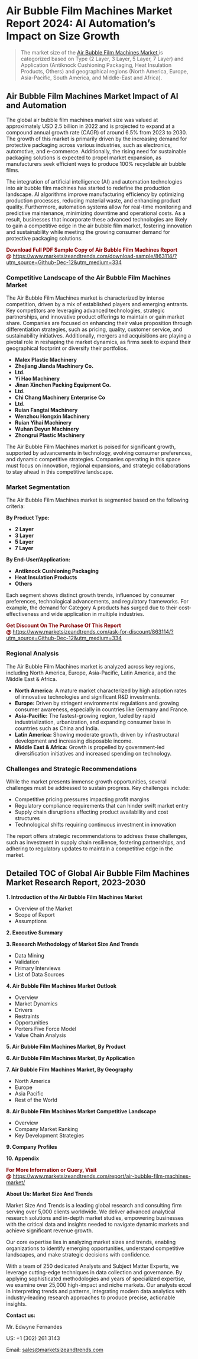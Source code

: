 <H1>Air Bubble Film Machines Market Report 2024: AI Automation’s Impact on Size Growth</H1><blockquote><p>The market size of the <a href="https://www.marketsizeandtrends.com/download-sample/863114/?utm_source=Github-Dec-12&amp;utm_medium=334" target="_blank">Air Bubble Film Machines Market </a>is categorized based on Type (2 Layer, 3 Layer, 5 Layer, 7 Layer) and Application (Antiknock Cushioning Packaging, Heat Insulation Products, Others) and geographical regions (North America, Europe, Asia-Pacific, South America, and Middle-East and Africa).</p></blockquote><p><h2>Air Bubble Film Machines Market Impact of AI and Automation</h2><p>The global air bubble film machines market size was valued at approximately USD 2.5 billion in 2022 and is projected to expand at a compound annual growth rate (CAGR) of around 6.5% from 2023 to 2030. The growth of this market is primarily driven by the increasing demand for protective packaging across various industries, such as electronics, automotive, and e-commerce. Additionally, the rising need for sustainable packaging solutions is expected to propel market expansion, as manufacturers seek efficient ways to produce 100% recyclable air bubble films.</p><p>The integration of artificial intelligence (AI) and automation technologies into air bubble film machines has started to redefine the production landscape. AI algorithms improve manufacturing efficiency by optimizing production processes, reducing material waste, and enhancing product quality. Furthermore, automation systems allow for real-time monitoring and predictive maintenance, minimizing downtime and operational costs. As a result, businesses that incorporate these advanced technologies are likely to gain a competitive edge in the air bubble film market, fostering innovation and sustainability while meeting the growing consumer demand for protective packaging solutions.</p></p><p><strong><span style="color: #800000;">Download Full PDF Sample Copy of Air Bubble Film Machines Report @</span>&nbsp;</strong><a href="https://www.marketsizeandtrends.com/download-sample/863114/?utm_source=Github-Dec-12&amp;utm_medium=334">https://www.marketsizeandtrends.com/download-sample/863114/?utm_source=Github-Dec-12&amp;utm_medium=334</a></p><h3>Competitive Landscape of the Air Bubble Film Machines Market</h3><p>The Air Bubble Film Machines market is characterized by intense competition, driven by a mix of established players and emerging entrants. Key competitors are leveraging advanced technologies, strategic partnerships, and innovative product offerings to maintain or gain market share. Companies are focused on enhancing their value proposition through differentiation strategies, such as pricing, quality, customer service, and sustainability initiatives. Additionally, mergers and acquisitions are playing a pivotal role in reshaping the market dynamics, as firms seek to expand their geographical footprint or diversify their portfolios.</p><p><strong><p><ul><li>Malex Plastic Machinery </li><li> Zhejiang Jianda Machinery Co. </li><li> Ltd. </li><li> Yi Hao Machinery </li><li> Jinan Xinchen Packing Equipment Co. </li><li> Ltd. </li><li> Chi Chang Machinery Enterprise Co </li><li> Ltd. </li><li> Ruian Fangtai Machinery </li><li> Wenzhou Hongxin Machinery </li><li> Ruian Yihai Machinery </li><li> Wuhan Deyun Machinery </li><li> Zhongrui Plastic Machinery</p></li></ul></p></strong></p><p>The Air Bubble Film Machines market is poised for significant growth, supported by advancements in technology, evolving consumer preferences, and dynamic competitive strategies. Companies operating in this space must focus on innovation, regional expansions, and strategic collaborations to stay ahead in this competitive landscape.</p><h3>Market Segmentation</h3><p>The Air Bubble Film Machines market is segmented based on the following criteria:</p><p><strong>By Product Type:</strong></p><p><strong><p><ul><li>2 Layer </li><li> 3 Layer </li><li> 5 Layer </li><li> 7 Layer</p></li></ul></p></strong></p><p><strong>By End-User/Application:</strong></p><p><strong><p><ul><li>Antiknock Cushioning Packaging </li><li> Heat Insulation Products </li><li> Others</p></li></ul></p></strong></p><p>Each segment shows distinct growth trends, influenced by consumer preferences, technological advancements, and regulatory frameworks. For example, the demand for Category A products has surged due to their cost-effectiveness and wide application in multiple industries.</p><p><strong><span style="color: #800000;">Get Discount On The Purchase Of This Report @&nbsp;</span></strong><a href="https://www.marketsizeandtrends.com/ask-for-discount/863114/?utm_source=Github-Dec-12&amp;utm_medium=334">https://www.marketsizeandtrends.com/ask-for-discount/863114/?utm_source=Github-Dec-12&amp;utm_medium=334</a></p><h3>Regional Analysis</h3><p>The Air Bubble Film Machines market is analyzed across key regions, including North America, Europe, Asia-Pacific, Latin America, and the Middle East &amp; Africa.</p><ul><li><strong>North America:</strong> A mature market characterized by high adoption rates of innovative technologies and significant R&amp;D investments.</li><li><strong>Europe:</strong> Driven by stringent environmental regulations and growing consumer awareness, especially in countries like Germany and France.</li><li><strong>Asia-Pacific:</strong> The fastest-growing region, fueled by rapid industrialization, urbanization, and expanding consumer base in countries such as China and India.</li><li><strong>Latin America:</strong> Showing moderate growth, driven by infrastructural development and increasing disposable income.</li><li><strong>Middle East &amp; Africa:</strong> Growth is propelled by government-led diversification initiatives and increased spending on technology.</li></ul><h3>Challenges and Strategic Recommendations</h3><p>While the market presents immense growth opportunities, several challenges must be addressed to sustain progress. Key challenges include:</p><ul><li>Competitive pricing pressures impacting profit margins</li><li>Regulatory compliance requirements that can hinder swift market entry</li><li>Supply chain disruptions affecting product availability and cost structures</li><li>Technological shifts requiring continuous investment in innovation</li></ul><p>The report offers strategic recommendations to address these challenges, such as investment in supply chain resilience, fostering partnerships, and adhering to regulatory updates to maintain a competitive edge in the market.</p><h2>Detailed TOC of Global Air Bubble Film Machines Market Research Report, 2023-2030</h2><p><strong>1. Introduction of the Air Bubble Film Machines Market</strong></p><ul><li>Overview of the Market</li><li>Scope of Report</li><li>Assumptions&nbsp;</li></ul><p><strong>2. Executive Summary</strong></p><p><strong>3. Research Methodology of <strong>Market Size And Trends</strong></strong></p><ul><li>Data Mining</li><li>Validation</li><li>Primary Interviews</li><li>List of Data Sources&nbsp;</li></ul><p><strong>4. Air Bubble Film Machines Market Outlook</strong></p><ul><li>Overview</li><li>Market Dynamics</li><li>Drivers</li><li>Restraints</li><li>Opportunities</li><li>Porters Five Force Model</li><li>Value Chain Analysis&nbsp;</li></ul><p><strong>5. Air Bubble Film Machines Market, By Product</strong></p><p><strong>6. Air Bubble Film Machines Market, By Application</strong></p><p><strong>7. Air Bubble Film Machines Market, By Geography</strong></p><ul><li>North America</li><li>Europe</li><li>Asia Pacific</li><li>Rest of the World&nbsp;</li></ul><p><strong>8. Air Bubble Film Machines Market Competitive Landscape</strong></p><ul><li>Overview</li><li>Company Market Ranking</li><li>Key Development Strategies&nbsp;</li></ul><p><strong>9. Company Profiles</strong></p><p><strong>10. Appendix</strong></p><p><strong><span style="color: #800000;">For More Information or Query, Visit @&nbsp;</span></strong><a href="https://www.marketsizeandtrends.com/report/air-bubble-film-machines-market/">https://www.marketsizeandtrends.com/report/air-bubble-film-machines-market/</a></p><p></p><p><strong>About Us:&nbsp;Market Size And Trends</strong></p><p>Market Size And Trends&nbsp;is a leading global research and consulting firm serving over 5,000 clients worldwide. We deliver advanced analytical research solutions and in-depth market studies, empowering businesses with the critical data and insights needed to navigate dynamic markets and achieve significant revenue growth.</p><p>Our core expertise lies in analyzing market sizes and trends, enabling organizations to identify emerging opportunities, understand competitive landscapes, and make strategic decisions with confidence.</p><p>With a team of 250 dedicated Analysts and Subject Matter Experts, we leverage cutting-edge techniques in data collection and governance. By applying sophisticated methodologies and years of specialized expertise, we examine over 25,000 high-impact and niche markets. Our analysts excel in interpreting trends and patterns, integrating modern data analytics with industry-leading research approaches to produce precise, actionable insights.</p><p><strong>Contact us:</strong></p><p>Mr. Edwyne Fernandes</p><p>US: +1 (302) 261 3143</p><p>Email: <a href="mailto:sales@marketsizeandtrends.com">sales@marketsizeandtrends.com</a>&nbsp;</p>
